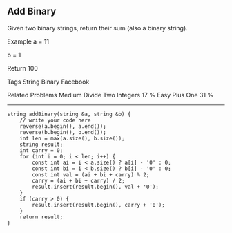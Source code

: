 ## Add Binary  ##

Given two binary strings, return their sum (also a binary string).

Example
a = 11

b = 1

Return 100

Tags 
String Binary Facebook

Related Problems 
Medium Divide Two Integers 17 %
Easy Plus One 31 %

----------
    string addBinary(string &a, string &b) {
        // write your code here
        reverse(a.begin(), a.end());
        reverse(b.begin(), b.end());
        int len = max(a.size(), b.size());
        string result;
        int carry = 0;
        for (int i = 0; i < len; i++) {
            const int ai = i < a.size() ? a[i] - '0' : 0;
            const int bi = i < b.size() ? b[i] - '0' : 0;
            const int val = (ai + bi + carry) % 2;
            carry = (ai + bi + carry) / 2;
            result.insert(result.begin(), val + '0');
        }
        if (carry > 0) {
            result.insert(result.begin(), carry + '0');
        }
        return result;
    }